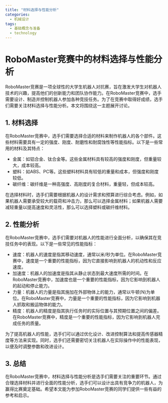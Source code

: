 ```yaml
---  
title: "材料选择与性能分析"  
categories:  
  - 机械设计  
tags: 
  - 基础概念与准备 
  - technology  
---  
```


# RoboMaster竞赛中的材料选择与性能分析

RoboMaster竞赛是一项全球性的大学生机器人对抗赛，旨在激发大学生对机器人技术的兴趣，提高他们的创新能力和团队协作能力。在RoboMaster竞赛中，选手需要设计、制造并控制机器人参加各种竞技任务。为了在竞赛中取得好成绩，选手们需要关注材料选择与性能分析。本文将围绕这一主题展开讨论。

## 1. 材料选择

在RoboMaster竞赛中，选手们需要选择合适的材料来制作机器人的各个部件。这些材料需要具有一定的强度、刚度、耐磨性和耐腐蚀性等性能指标。以下是一些常用的材料及其特点：

- 金属：如铝合金、钛合金等。这些金属材料具有较高的强度和刚度，但重量较大，成本较高。
- 塑料：如ABS、PC等。这些塑料材料具有较低的重量和成本，但强度和刚度较低。
- 碳纤维：碳纤维是一种高强度、高刚度的复合材料，重量轻，但成本较高。

在选择材料时，选手们需要根据机器人的设计需求和预算进行综合考虑。例如，如果机器人需要承受较大的载荷和冲击力，那么可以选择金属材料；如果机器人需要减轻重量以提高速度和灵活性，那么可以选择塑料或碳纤维材料。

## 2. 性能分析

在RoboMaster竞赛中，选手们需要对机器人的性能进行全面分析，以确保其在竞技任务中的表现。以下是一些常见的性能指标：

- 速度：机器人的速度是指其移动速度，通常以米/秒为单位。在RoboMaster竞赛中，速度是一个重要的性能指标，因为它直接影响到机器人的机动性和反应速度。
- 加速度：机器人的加速度是指其从静止状态到最大速度所需的时间。在RoboMaster竞赛中，加速度也是一个重要的性能指标，因为它影响到机器人的起动和停止能力。
- 力量：机器人的力量是指其施加在外部物体上的能力，通常以牛顿(N)为单位。在RoboMaster竞赛中，力量是一个重要的性能指标，因为它影响到机器人抓取和搬运物体的能力。
- 精度：机器人的精度是指其执行任务时的实际位置与其预期位置之间的偏差。在RoboMaster竞赛中，精度是一个重要的性能指标，因为它影响到机器人完成任务的质量。

为了提高机器人的性能，选手们可以通过优化设计、改进控制算法和提高传感器精度等方法来实现。同时，选手们还需要密切关注机器人在实际操作中的性能表现，以便及时调整参数和改进设计。

## 3. 总结

在RoboMaster竞赛中，材料选择与性能分析是选手们需要关注的重要环节。通过合理选择材料并进行全面的性能分析，选手们可以设计出具有竞争力的机器人，为赢得比赛奠定基础。希望本文能为参加RoboMaster竞赛的同学们提供一些有益的参考和启示。 
